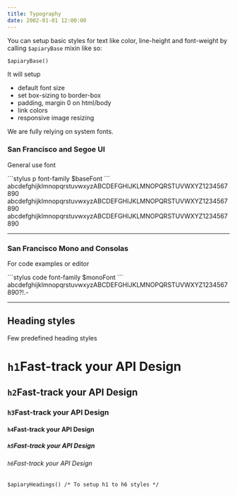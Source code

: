 ```yaml
---
title: Typography
date: 2002-01-01 12:00:00
---
```


You can setup basic styles for text like color, line-height and font-weight by calling `$apiaryBase` mixin like so:

```stylus
$apiaryBase()
```

It will setup

- default font size
- set box-sizing to border-box
- padding, margin 0 on html/body
- link colors
- responsive image resizing

We are fully relying on system fonts.

<div class="typoBox typoBox--sans">
  <h3>San Francisco and Segoe UI</h3>
  <p>General use font</p>
  ```stylus
  p
    font-family $baseFont
  ```
  <div class="row between-xs">
    <div class="typoBox__content typoBox__content--sans typoBox__content--200 col-xs-12 col-md-4">abcdefghijklmnopqrstuvwxyzABCDEFGHIJKLMNOPQRSTUVWXYZ1234567890</div>
    <div class="typoBox__content typoBox__content--sans typoBox__content--400 col-xs-12 col-md-4">abcdefghijklmnopqrstuvwxyzABCDEFGHIJKLMNOPQRSTUVWXYZ1234567890</div>
    <div class="typoBox__content typoBox__content--sans typoBox__content--600 col-xs-12 col-md-4">abcdefghijklmnopqrstuvwxyzABCDEFGHIJKLMNOPQRSTUVWXYZ1234567890</div>
  </div>
</div>

<hr />

<div class="typoBox typoBox--mono">
  <h3>San Francisco Mono and Consolas</h3>
  <p>For code examples or editor</p>
  ```stylus
  code
    font-family $monoFont
  ```
  <div class="typoBox__content typoBox__content--mono typoBox__content--400">abcdefghijklmnopqrstuvwxyzABCDEFGHIJKLMNOPQRSTUVWXYZ1234567890?!.-</div>
</div>

<hr />

## Heading styles
Few predefined heading styles

<div class="typoPreview">
  <h1><code>h1</code>Fast-track your API Design</h1>
  <h2><code>h2</code>Fast-track your API Design</h2>
  <h3><code>h3</code>Fast-track your API Design</h3>
  <h4><code>h4</code>Fast-track your API Design</h4>
  <h5><code>h5</code>Fast-track your API Design</h5>
  <h6><code>h6</code>Fast-track your API Design</h6>
</div>

```stylus
$apiaryHeadings() /* To setup h1 to h6 styles */
```
